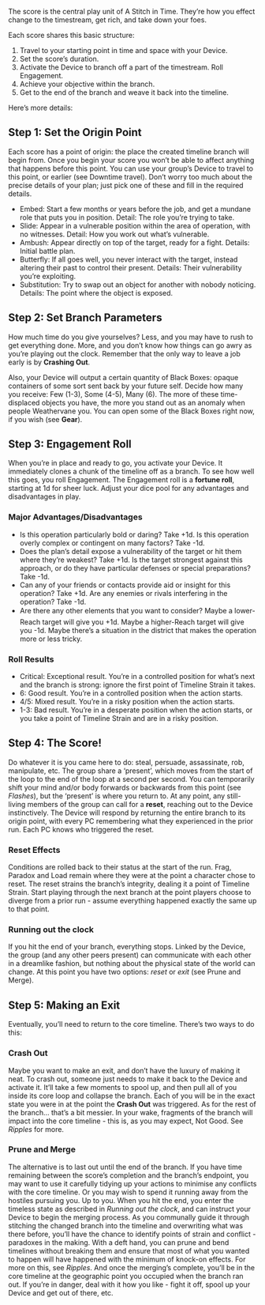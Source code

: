 The score is the central play unit of A Stitch in Time. They’re how you effect change to the timestream, get rich, and take down your foes.

Each score shares this basic structure:
1. Travel to your starting point in time and space with your Device.
2. Set the score’s duration.
3. Activate the Device to branch off a part of the timestream. Roll Engagement.
4. Achieve your objective within the branch.
5. Get to the end of the branch and weave it back into the timeline.

Here’s more details:
## Step 1: Set the Origin Point
Each score has a point of origin: the place the created timeline branch will begin from. Once you begin your score you won’t be able to affect anything that happens before this point.
You can use your group’s Device to travel to this point, or earlier (see Downtime travel). 
Don’t worry too much about the precise details of your plan; just pick one of these and fill in the required details.
* Embed: Start a few months or years before the job, and get a mundane role that puts you in position. Detail: The role you’re trying to take.
* Slide: Appear in a vulnerable position within the area of operation, with no witnesses. Detail: How you work out what’s vulnerable.
* Ambush: Appear directly on top of the target, ready for a fight. Details: Initial battle plan.
* Butterfly: If all goes well, you never interact with the target, instead altering their past to control their present. Details: Their vulnerability you’re exploiting.
* Substitution: Try to swap out an object for another with nobody noticing. Details: The point where the object is exposed.
## Step 2: Set Branch Parameters
How much time do you give yourselves? Less, and you may have to rush to get everything done. More, and you don’t know how things can go awry as you’re playing out the clock. Remember that the only way to leave a job early is by **Crashing Out**.

Also, your Device will output a certain quantity of Black Boxes: opaque containers of some sort sent back by your future self. Decide how many you receive: Few (1-3), Some (4-5), Many (6). The more of these time-displaced objects you have, the more you stand out as an anomaly when people Weathervane you. You can open some of the Black Boxes right now, if you wish (see **Gear**).
## Step 3: Engagement Roll
When you’re in place and ready to go, you activate your Device. It immediately clones a chunk of the timeline off as a branch. To see how well this goes, you roll Engagement.
The Engagement roll is a **fortune roll**, starting at 1d for sheer luck. Adjust your dice pool for any advantages and disadvantages in play.

### Major Advantages/Disadvantages
* Is this operation particularly bold or daring? Take +1d. Is this operation overly complex or contingent on many factors? Take -1d. 
* Does the plan’s detail expose a vulnerability of the target or hit them where they’re weakest? Take +1d. Is the target strongest against this approach, or do they have particular defenses or special preparations? Take -1d. 
* Can any of your friends or contacts provide aid or insight for this operation? Take +1d. Are any enemies or rivals interfering in the operation? Take -1d. 
* Are there any other elements that you want to consider? Maybe a lower-Reach target will give you +1d. Maybe a higher-Reach target will give you -1d. Maybe there’s a situation in the district that makes the operation more or less tricky. 

### Roll Results
* Critical: Exceptional result. You’re in a controlled position for what’s next and the branch is strong: ignore the first point of Timeline Strain it takes.
* 6: Good result. You’re in a controlled position when the action starts. 
* 4/5: Mixed result. You’re in a risky position when the action starts. 
* 1-3: Bad result. You’re in a desperate position when the action starts, or you take a point of Timeline Strain and are in a risky position.

## Step 4: The Score!
Do whatever it is you came here to do: steal, persuade, assassinate, rob, manipulate, etc.
The group share a ‘present’, which moves from the start of the loop to the end of the loop at a second per second. You can temporarily shift your mind and/or body forwards or backwards from this point (see *Flashes*), but the ‘present’ is where you return to.
At any point, any still-living members of the group can call for a **reset**, reaching out to the Device instinctively. The Device will respond by returning the entire branch to its origin point, with every PC remembering what they experienced in the prior run. Each PC knows who triggered the reset.
### Reset Effects
Conditions are rolled back to their status at the start of the run.
Frag, Paradox and Load remain where they were at the point a character chose to reset. 
The reset strains the branch’s integrity, dealing it a point of Timeline Strain.
Start playing through the next branch at the point players choose to diverge from a prior run - assume everything happened exactly the same up to that point.
### Running out the clock
If you hit the end of your branch, everything stops. Linked by the Device, the group (and any other peers present) can communicate with each other in a dreamlike fashion, but nothing about the physical state of the world can change. At this point you have two options: *reset* or *exit* (see Prune and Merge).
## Step 5: Making an Exit
Eventually, you’ll need to return to the core timeline. There’s two ways to do this:
### Crash Out
Maybe you want to make an exit, and don’t have the luxury of making it neat. To crash out, someone just needs to make it back to the Device and activate it. It’ll take a few moments to spool up, and then pull all of you inside its core loop and collapse the branch. Each of you will be in the exact state you were in at the point the **Crash Out** was triggered. As for the rest of the branch… that’s a bit messier. In your wake, fragments of the branch will impact into the core timeline - this is, as you may expect, Not Good. See *Ripples* for more.
### Prune and Merge
The alternative is to last out until the end of the branch. If you have time remaining between the score’s completion and the branch’s endpoint, you may want to use it carefully tidying up your actions to minimise any conflicts with the core timeline. Or you may wish to spend it running away from the hostiles pursuing you. Up to you. When you hit the end, you enter the timeless state as described in *Running out the clock*, and can instruct your Device to begin the merging process. 
As you communally guide it through stitching the changed branch into the timeline and overwriting what was there before, you’ll have the chance to identify points of strain and conflict - paradoxes in the making. With a deft hand, you can prune and bend timelines without breaking them and ensure that most of what you wanted to happen will have happened with the minimum of knock-on effects. For more on this, see *Ripples*. And once the merging’s complete, you’ll be in the core timeline at the geographic point you occupied when the branch ran out. If you’re in danger, deal with it how you like - fight it off, spool up your Device and get out of there, etc.